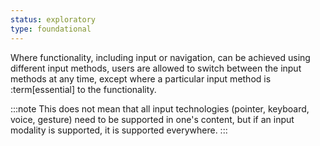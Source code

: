 ```yaml
---
status: exploratory
type: foundational
---
```


Where functionality, including input or navigation, can be achieved using different input methods, users are allowed to switch between the input methods at any time, except where a particular input method is :term[essential] to the functionality.

:::note
This does not mean that all input technologies (pointer, keyboard, voice, gesture) need to be supported in one's content, but if an input modality is supported, it is supported everywhere.
:::
